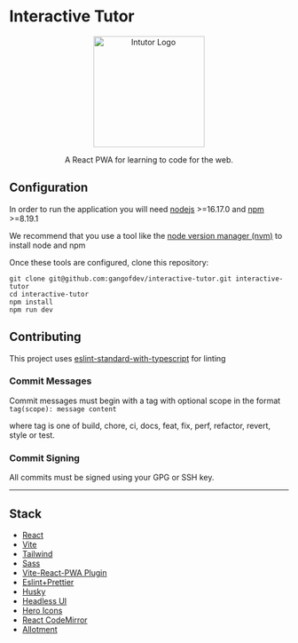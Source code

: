 # Interactive Tutor

<div align="center">
  <img src=https://user-images.githubusercontent.com/49370927/192148030-6d34abdd-dfdd-4380-8c5c-27ad19861baf.svg alt="Intutor Logo" width="200" />
  </p>A React PWA for learning to code for the web.</p>
</div>

## Configuration

In order to run the application you will need [nodejs](https://nodejs.org/en/) >=16.17.0 and [npm](https://docs.npmjs.com/cli/v8/commands/npm) >=8.19.1

We recommend that you use a tool like the [node version manager (nvm)](https://github.com/nvm-sh/nvm) to install node and npm

Once these tools are configured, clone this repository:

```
git clone git@github.com:gangofdev/interactive-tutor.git interactive-tutor
cd interactive-tutor
npm install
npm run dev
```

## Contributing

This project uses [eslint-standard-with-typescript](https://github.com/standard/eslint-config-standard-with-typescript) for linting

### Commit Messages

Commit messages must begin with a tag with optional scope in the format `tag(scope): message content`

where tag is one of build, chore, ci, docs, feat, fix, perf, refactor, revert, style or test.

### Commit Signing

All commits must be signed using your GPG or SSH key.

<hr>

## Stack

- [React](https://reactjs.org)
- [Vite](https://vitejs.dev)
- [Tailwind](https://tailwindcss.com)
- [Sass](https://sass-lang.com)
- [Vite-React-PWA Plugin](https://vite-plugin-pwa.netlify.app)
- [Eslint+Prettier](https://github.com/prettier/eslint-config-prettier)
- [Husky](https://typicode.github.io/husky/#/)
- [Headless UI](https://headlessui.com)
- [Hero Icons](https://heroicons.com)
- [React CodeMirror](https://uiwjs.github.io/react-codemirror/)
- [Allotment](https://allotment.mulberryhousesoftware.com)
